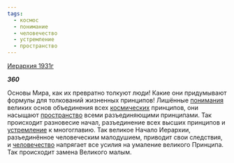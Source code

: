```yaml
---
tags:
  - космос
  - понимание
  - человечество
  - устремление
  - пространство
---
```

[Иерархия 1931г](https://127.0.0.1:4002/agni/1931)

___360___

Основы Мира, как их превратно толкуют люди! Какие они придумывают формулы для толкований жизненных принципов! Лишённые [понимания](../../../tags/#понимание) великих основ объединения всех [космических](../../../tags/#космос) принципов, они насыщают [пространство](../../../tags/#пространство) всеми разъединяющими принципами. Так происходит разновесие начал, разъединение всех высших принципов и [устремление](../../../tags/#устремление) к многоглавию. Так великое Начало Иерархии, разъединённое человеческим малодушием, приводит свои следствия, и [человечество](../../../tags/#человечество) напрягает все усилия на умаление великого Принципа. Так происходит замена Великого малым.   

